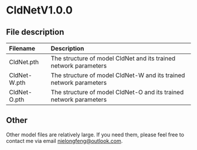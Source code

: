 # CldNetV1.0.0

## File description

| Filename     | Description                                                        |
| :----------- | :----------------------------------------------------------------- |
| CldNet.pth   | The structure of model CldNet and its trained network parameters   |
| CldNet-W.pth | The structure of model CldNet-W and its trained network parameters |
| CldNet-O.pth | The structure of model CldNet-O and its trained network parameters |

## Other

Other model files are relatively large. If you need them, please feel free to contact me via email nielongfeng@outlook.com.